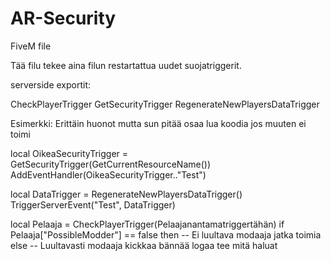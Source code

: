 # AR-Security
FiveM file

Tää filu tekee aina filun restartattua uudet suojatriggerit.

serverside exportit:

CheckPlayerTrigger
GetSecurityTrigger
RegenerateNewPlayersDataTrigger

Esimerkki: Erittäin huonot mutta sun pitää osaa lua koodia jos muuten ei toimi

local OikeaSecurityTrigger = GetSecurityTrigger(GetCurrentResourceName())
AddEventHandler(OikeaSecurityTrigger.."Test")



local DataTrigger = RegenerateNewPlayersDataTrigger()
TriggerServerEvent("Test", DataTrigger)


local Pelaaja = CheckPlayerTrigger(Pelaajanantamatriggertähän)
if Pelaaja["PossibleModder"] == false then
    -- Ei luultava modaaja jatka toimia
else
    -- Luultavasti modaaja kickkaa bännää logaa tee mitä haluat    
